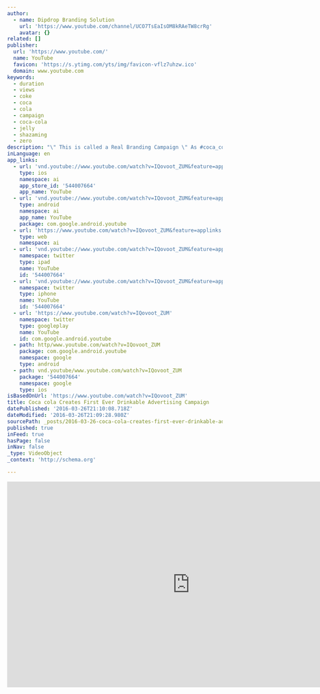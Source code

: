 ```yaml
---
author:
  - name: Dipdrop Branding Solution
    url: 'https://www.youtube.com/channel/UCO7TsEaIsOM8kRAeTW8crRg'
    avatar: {}
related: []
publisher:
  url: 'https://www.youtube.com/'
  name: YouTube
  favicon: 'https://s.ytimg.com/yts/img/favicon-vflz7uhzw.ico'
  domain: www.youtube.com
keywords:
  - duration
  - views
  - coke
  - coca
  - cola
  - campaign
  - coca-cola
  - jelly
  - shazaming
  - zero
description: "\" This is called a Real Branding Campaign \" As ‪#‎coca_cola‬ says, \"NEXT TIME YOU'RE THIRSTY, DRINK AN AD\" A drinkable advertising creates the illusion that you actually taste the campaign and that's why they collaborated with Shazam, helping the audience enjoy a Coke Zero with the help of technology."
inLanguage: en
app_links:
  - url: 'vnd.youtube://www.youtube.com/watch?v=IQovoot_ZUM&feature=applinks'
    type: ios
    namespace: ai
    app_store_id: '544007664'
    app_name: YouTube
  - url: 'vnd.youtube://www.youtube.com/watch?v=IQovoot_ZUM&feature=applinks'
    type: android
    namespace: ai
    app_name: YouTube
    package: com.google.android.youtube
  - url: 'https://www.youtube.com/watch?v=IQovoot_ZUM&feature=applinks'
    type: web
    namespace: ai
  - url: 'vnd.youtube://www.youtube.com/watch?v=IQovoot_ZUM&feature=applinks'
    namespace: twitter
    type: ipad
    name: YouTube
    id: '544007664'
  - url: 'vnd.youtube://www.youtube.com/watch?v=IQovoot_ZUM&feature=applinks'
    namespace: twitter
    type: iphone
    name: YouTube
    id: '544007664'
  - url: 'https://www.youtube.com/watch?v=IQovoot_ZUM'
    namespace: twitter
    type: googleplay
    name: YouTube
    id: com.google.android.youtube
  - path: http/www.youtube.com/watch?v=IQovoot_ZUM
    package: com.google.android.youtube
    namespace: google
    type: android
  - path: vnd.youtube/www.youtube.com/watch?v=IQovoot_ZUM
    package: '544007664'
    namespace: google
    type: ios
isBasedOnUrl: 'https://www.youtube.com/watch?v=IQovoot_ZUM'
title: Coca cola Creates First Ever Drinkable Advertising Campaign
datePublished: '2016-03-26T21:10:08.718Z'
dateModified: '2016-03-26T21:09:28.980Z'
sourcePath: _posts/2016-03-26-coca-cola-creates-first-ever-drinkable-advertising-campaign.md
published: true
inFeed: true
hasPage: false
inNav: false
_type: VideoObject
_context: 'http://schema.org'

---
```

<iframe src="https://cdn.embedly.com/widgets/media.html?src=https%3A%2F%2Fwww.youtube.com%2Fembed%2FIQovoot_ZUM%3Ffeature%3Doembed&amp;url=https%3A%2F%2Fwww.youtube.com%2Fwatch%3Fv%3DIQovoot_ZUM&amp;image=https%3A%2F%2Fi.ytimg.com%2Fvi%2FIQovoot_ZUM%2Fhqdefault.jpg&amp;key=b7d04c9b404c499eba89ee7072e1c4f7&amp;type=text%2Fhtml&amp;schema=youtube" width="854" height="480" scrolling="no" frameborder="0" allowfullscreen="allowfullscreen" style=""></iframe>